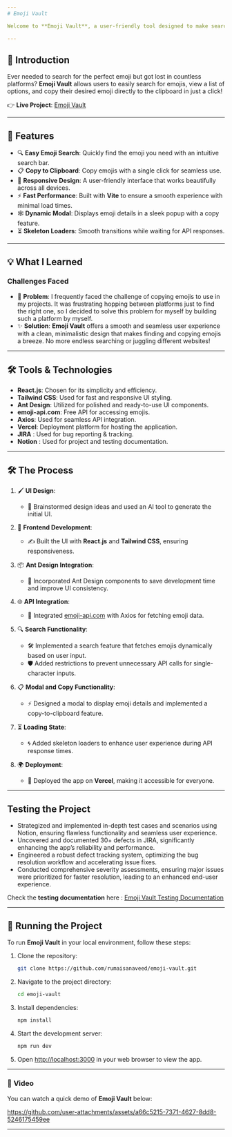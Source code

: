 ```yaml
---
# Emoji Vault

Welcome to **Emoji Vault**, a user-friendly tool designed to make searching and copying emojis easier than ever! This project is built using **React** and **Vite**, providing a seamless experience with a clean and minimalistic interface.

---
```


## 📖 Introduction

Ever needed to search for the perfect emoji but got lost in countless platforms? **Emoji Vault** allows users to easily search for emojis, view a list of options, and copy their desired emoji directly to the clipboard in just a click!

👉 **Live Project**: [Emoji Vault](https://emoji-vault.vercel.app)

---

## 🚀 Features

- 🔍 **Easy Emoji Search**: Quickly find the emoji you need with an intuitive search bar.
- 📋 **Copy to Clipboard**: Copy emojis with a single click for seamless use.
- 📱 **Responsive Design**: A user-friendly interface that works beautifully across all devices.
- ⚡ **Fast Performance**: Built with **Vite** to ensure a smooth experience with minimal load times.
- 🕸️ **Dynamic Modal**: Displays emoji details in a sleek popup with a copy feature.
- ⏳ **Skeleton Loaders**: Smooth transitions while waiting for API responses.

---

## 💡 What I Learned

### Challenges Faced

- 💭 **Problem**: I frequently faced the challenge of copying emojis to use in my projects. It was frustrating hopping between platforms just to find the right one, so I decided to solve this problem for myself by building such a platform by myself.
- ✨ **Solution**: **Emoji Vault** offers a smooth and seamless user experience with a clean, minimalistic design that makes finding and copying emojis a breeze. No more endless searching or juggling different websites!

---

## 🛠 Tools & Technologies

- **React.js**: Chosen for its simplicity and efficiency.
- **Tailwind CSS**: Used for fast and responsive UI styling.
- **Ant Design**: Utilized for polished and ready-to-use UI components.
- **emoji-api.com**: Free API for accessing emojis.
- **Axios**: Used for seamless API integration.
- **Vercel**: Deployment platform for hosting the application.
- **JIRA** : Used for bug reporting & tracking.
- **Notion** : Used for project and testing documentation.

---

## 🛠️ The Process

1. 🖌️ **UI Design**: 
   - 🧠 Brainstormed design ideas and used an AI tool to generate the initial UI.

2. 🎨 **Frontend Development**: 
   - ✍️ Built the UI with **React.js** and **Tailwind CSS**, ensuring responsiveness.

3. 📦 **Ant Design Integration**: 
   - 🚀 Incorporated Ant Design components to save development time and improve UI consistency.

4. 🌐 **API Integration**: 
   - 🔗 Integrated [emoji-api.com](https://emoji-api.com) with Axios for fetching emoji data.

5. 🔍 **Search Functionality**:
   - 🛠️ Implemented a search feature that fetches emojis dynamically based on user input.
   - 🛡️ Added restrictions to prevent unnecessary API calls for single-character inputs.

6. 📋 **Modal and Copy Functionality**:
   - ⚡ Designed a modal to display emoji details and implemented a copy-to-clipboard feature.

7. ⏳ **Loading State**:
   - 🌀 Added skeleton loaders to enhance user experience during API response times.

8. 🌍 **Deployment**: 
   - 🚀 Deployed the app on **Vercel**, making it accessible for everyone.

---

## Testing the Project
- Strategized and implemented in-depth test cases and scenarios using Notion, ensuring
flawless functionality and seamless user experience.
- Uncovered and documented 30+ defects in JIRA, significantly enhancing the app’s reliability
and performance.
- Engineered a robust defect tracking system, optimizing the bug resolution workflow and
accelerating issue fixes.
- Conducted comprehensive severity assessments, ensuring major issues were prioritized for
faster resolution, leading to an enhanced end-user experience.

Check the **testing documentation** here : [Emoji Vault Testing Documentation](https://www.notion.so/resumaker-testing-documentation/ResuMaker-Project-Testing-1a20d1931ce980028d58e157d5c27489)

---

## 🚦 Running the Project

To run **Emoji Vault** in your local environment, follow these steps:

1. Clone the repository:
   ```bash
   git clone https://github.com/rumaisanaveed/emoji-vault.git
   ```
2. Navigate to the project directory:
   ```bash
   cd emoji-vault
   ```
3. Install dependencies:
   ```bash
   npm install
   ```
4. Start the development server:
   ```bash
   npm run dev
   ```
5. Open [http://localhost:3000](http://localhost:3000) in your web browser to view the app.

---

### 🍿 **Video**
You can watch a quick demo of **Emoji Vault** below:

https://github.com/user-attachments/assets/a66c5215-7371-4627-8dd8-5246175459ee


---
